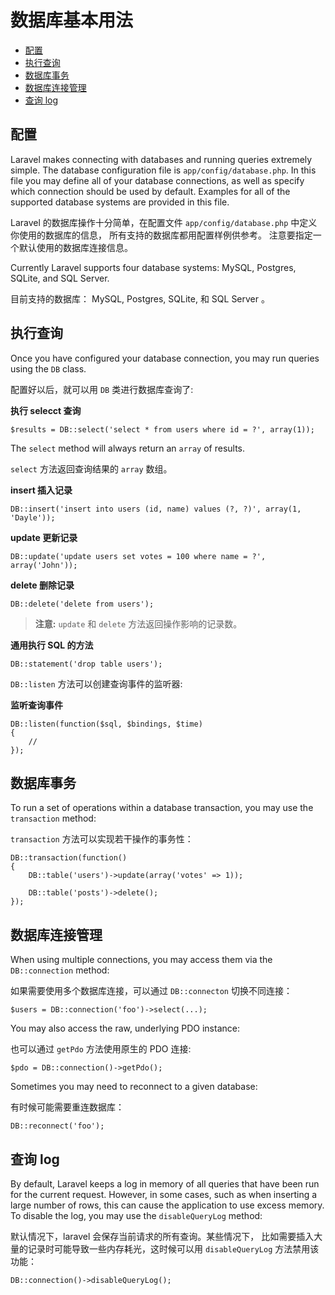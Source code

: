 # 数据库基本用法

- [配置](#configuration)
- [执行查询](#running-queries)
- [数据库事务](#database-transactions)
- [数据库连接管理](#accessing-connections)
- [查询 log](#query-logging)

<a name="configuration"></a>
## 配置

Laravel makes connecting with databases and running queries extremely simple. The database configuration file is `app/config/database.php`. In this file you may define all of your database connections, as well as specify which connection should be used by default. Examples for all of the supported database systems are provided in this file.

Laravel 的数据库操作十分简单，在配置文件 `app/config/database.php` 中定义你使用的数据库的信息， 所有支持的数据库都用配置样例供参考。 注意要指定一个默认使用的数据库连接信息。

Currently Laravel supports four database systems: MySQL, Postgres, SQLite, and SQL Server.

目前支持的数据库： MySQL, Postgres, SQLite, 和 SQL Server 。

<a name="running-queries"></a>
## 执行查询

Once you have configured your database connection, you may run queries using the `DB` class.

配置好以后，就可以用 `DB` 类进行数据库查询了:

**执行 selecct 查询**

	$results = DB::select('select * from users where id = ?', array(1));

The `select` method will always return an `array` of results.

`select` 方法返回查询结果的 `array` 数组。

**insert 插入记录**

	DB::insert('insert into users (id, name) values (?, ?)', array(1, 'Dayle'));

**update 更新记录**

	DB::update('update users set votes = 100 where name = ?', array('John'));

**delete 删除记录**

	DB::delete('delete from users');

> **注意:** `update` 和 `delete` 方法返回操作影响的记录数。

**通用执行 SQL 的方法**

	DB::statement('drop table users');

`DB::listen` 方法可以创建查询事件的监听器:

**监听查询事件**

	DB::listen(function($sql, $bindings, $time)
	{
		//
	});

<a name="database-transactions"></a>
## 数据库事务

To run a set of operations within a database transaction, you may use the `transaction` method:

`transaction` 方法可以实现若干操作的事务性：

	DB::transaction(function()
	{
		DB::table('users')->update(array('votes' => 1));

		DB::table('posts')->delete();
	});

<a name="accessing-connections"></a>
## 数据库连接管理

When using multiple connections, you may access them via the `DB::connection` method:

如果需要使用多个数据库连接，可以通过 `DB::connecton` 切换不同连接：

	$users = DB::connection('foo')->select(...);

You may also access the raw, underlying PDO instance:

也可以通过 `getPdo` 方法使用原生的 PDO  连接:

	$pdo = DB::connection()->getPdo();

Sometimes you may need to reconnect to a given database:

有时候可能需要重连数据库：

	DB::reconnect('foo');

<a name="query-logging"></a>
## 查询 log

By default, Laravel keeps a log in memory of all queries that have been run for the current request. However, in some cases, such as when inserting a large number of rows, this can cause the application to use excess memory. To disable the log, you may use the `disableQueryLog` method:

默认情况下，laravel 会保存当前请求的所有查询。某些情况下， 比如需要插入大量的记录时可能导致一些内存耗光，这时候可以用 `disableQueryLog` 方法禁用该功能：

	DB::connection()->disableQueryLog();